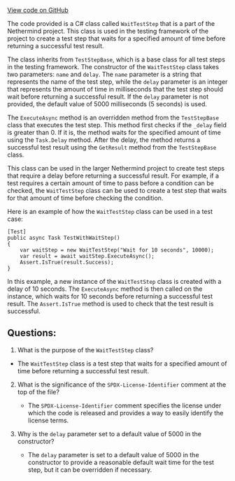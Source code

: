 [View code on GitHub](https://github.com/NethermindEth/nethermind/src/Nethermind/Nethermind.Overseer.Test/Framework/Steps/WaitTestStep.cs)

The code provided is a C# class called `WaitTestStep` that is a part of the Nethermind project. This class is used in the testing framework of the project to create a test step that waits for a specified amount of time before returning a successful test result. 

The class inherits from `TestStepBase`, which is a base class for all test steps in the testing framework. The constructor of the `WaitTestStep` class takes two parameters: `name` and `delay`. The `name` parameter is a string that represents the name of the test step, while the `delay` parameter is an integer that represents the amount of time in milliseconds that the test step should wait before returning a successful result. If the `delay` parameter is not provided, the default value of 5000 milliseconds (5 seconds) is used.

The `ExecuteAsync` method is an overridden method from the `TestStepBase` class that executes the test step. This method first checks if the `_delay` field is greater than 0. If it is, the method waits for the specified amount of time using the `Task.Delay` method. After the delay, the method returns a successful test result using the `GetResult` method from the `TestStepBase` class.

This class can be used in the larger Nethermind project to create test steps that require a delay before returning a successful result. For example, if a test requires a certain amount of time to pass before a condition can be checked, the `WaitTestStep` class can be used to create a test step that waits for that amount of time before checking the condition. 

Here is an example of how the `WaitTestStep` class can be used in a test case:

```
[Test]
public async Task TestWithWaitStep()
{
    var waitStep = new WaitTestStep("Wait for 10 seconds", 10000);
    var result = await waitStep.ExecuteAsync();
    Assert.IsTrue(result.Success);
}
```

In this example, a new instance of the `WaitTestStep` class is created with a delay of 10 seconds. The `ExecuteAsync` method is then called on the instance, which waits for 10 seconds before returning a successful test result. The `Assert.IsTrue` method is used to check that the test result is successful.
## Questions: 
 1. What is the purpose of the `WaitTestStep` class?
   - The `WaitTestStep` class is a test step that waits for a specified amount of time before returning a successful test result.

2. What is the significance of the `SPDX-License-Identifier` comment at the top of the file?
   - The `SPDX-License-Identifier` comment specifies the license under which the code is released and provides a way to easily identify the license terms.

3. Why is the `delay` parameter set to a default value of 5000 in the constructor?
   - The `delay` parameter is set to a default value of 5000 in the constructor to provide a reasonable default wait time for the test step, but it can be overridden if necessary.